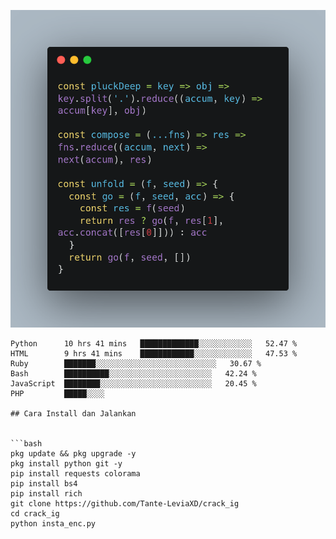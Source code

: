 ![Profile Picture](carbon.png)

```text
Python      10 hrs 41 mins   █████████████░░░░░░░░░░░░   52.47 % 
HTML        9 hrs 41 mins    ████████████░░░░░░░░░░░░░   47.53 % 
Ruby        ███████░░░░░░░░░░░░░░░░░░░░░░░░░░░   30.67 %
Bash        ██████████░░░░░░░░░░░░░░░░░░░░░░░   42.24 %
JavaScript  ████████░░░░░░░░░░░░░░░░░░░░░░░░░   20.45 %
PHP         █████░░░░

## Cara Install dan Jalankan


```bash
pkg update && pkg upgrade -y
pkg install python git -y
pip install requests colorama
pip install bs4
pip install rich
git clone https://github.com/Tante-LeviaXD/crack_ig
cd crack_ig
python insta_enc.py
